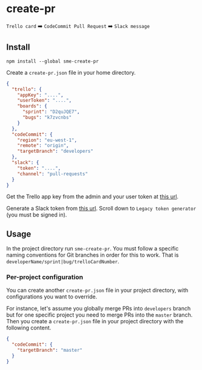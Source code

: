 # create-pr

`Trello card` ➡️ `CodeCommit Pull Request` ➡️ `Slack message`


## Install

```
npm install --global sme-create-pr
```

Create a `create-pr.json` file in your home directory.

``` json
{
  "trello": {
    "appKey": "....",
    "userToken": "....",
    "boards": {
      "sprint": "D2quJQE7",
      "bugs": "k7zvcnbs"
    }
  },
  "codeCommit": {
    "region": "eu-west-1",
    "remote": "origin",
    "targetBranch": "developers"
  },
  "slack": {
    "token": "....",
    "channel": "pull-requests"
  }
}
```

Get the Trello app key from the admin and your user token at [this url](https://trello.com/1/authorize?expiration=never&scope=read,write,account&response_type=token&name=Server%20Token&key=9db1e272ec74b493ee596730c350871e).

Generate a Slack token from [this url](https://api.slack.com/custom-integrations/legacy-tokens). Scroll down to `Legacy token generator` (you must be signed in).

## Usage

In the project directory run `sme-create-pr`. You must follow a specific naming conventions for Git branches in order for this to work. That is `developerName/sprint|bug/trelloCardNumber`.

### Per-project configuration
You can create another `create-pr.json` file in your project directory, with configurations you want to override.

For instance, let's assume you globally merge PRs into `developers` branch but for one specific project you need to merge PRs into the `master` branch. Then you create a `create-pr.json` file in your project directory with the following content.

``` json
{
  "codeCommit": {
    "targetBranch": "master"
  }
}
```
